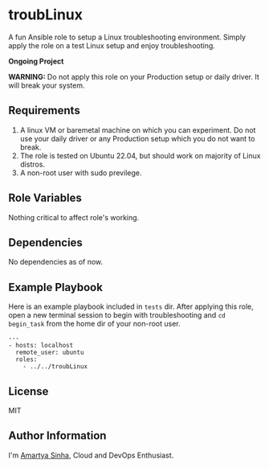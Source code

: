 troubLinux
=========

A fun Ansible role to setup a Linux troubleshooting environment. Simply apply the role on a test Linux setup and enjoy troubleshooting.

**Ongoing Project**

**WARNING:** Do not apply this role on your Production setup or daily driver. It will break your system.

Requirements
------------

1. A linux VM or baremetal machine on which you can experiment. Do not use your daily driver or any Production setup which you do not want to break.
2. The role is tested on Ubuntu 22.04, but should work on majority of Linux distros.
3. A non-root user with sudo previlege.

Role Variables
--------------

Nothing critical to affect role's working.

Dependencies
------------

No dependencies as of now.

Example Playbook
----------------

Here is an example playbook included in `tests` dir. After applying this role, open a new terminal session to begin with troubleshooting and `cd begin_task` from the home dir of your non-root user.
```
---
- hosts: localhost
  remote_user: ubuntu
  roles:
    - ../../troubLinux
```

License
-------

MIT

Author Information
------------------

I'm [Amartya Sinha](https://github.com/amartyasinha), Cloud and DevOps Enthusiast.
